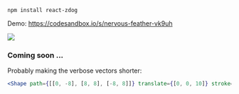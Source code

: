     npm install react-zdog
    
Demo: https://codesandbox.io/s/nervous-feather-vk9uh

![](https://i.imgur.com/6JVB5S6.gif])

### Coming soon ...

Probably making the verbose vectors shorter:

```jsx
<Shape path={[[0, -8], [8, 8], [-8, 8]]} translate={[0, 0, 10]} stroke={3} fill />
```
